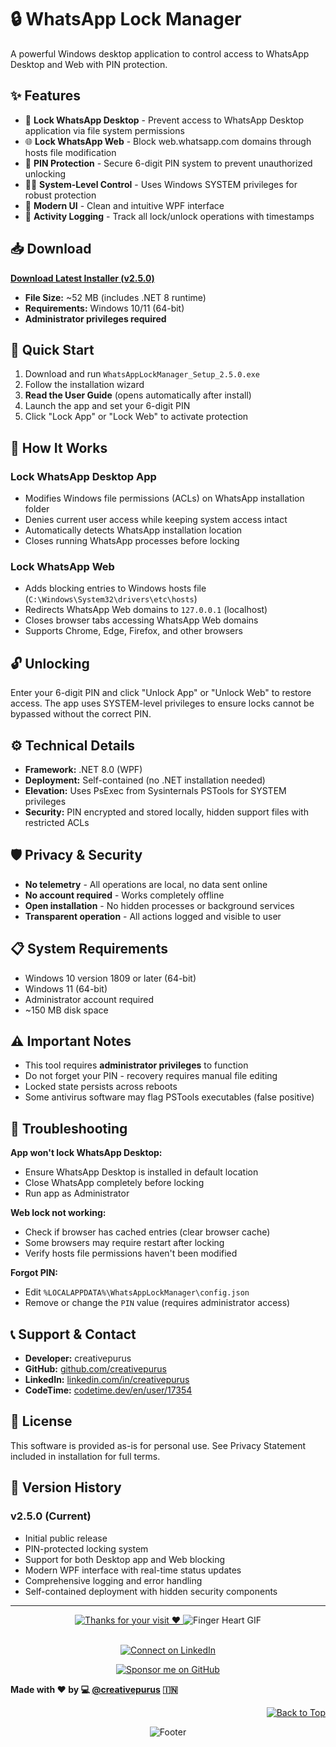 # 🔒 WhatsApp Lock Manager

A powerful Windows desktop application to control access to WhatsApp Desktop and Web with PIN protection.

## ✨ Features

- 🔐 **Lock WhatsApp Desktop** - Prevent access to WhatsApp Desktop application via file system permissions
- 🌐 **Lock WhatsApp Web** - Block web.whatsapp.com domains through hosts file modification
- 🔑 **PIN Protection** - Secure 6-digit PIN system to prevent unauthorized unlocking
- 👨‍💼 **System-Level Control** - Uses Windows SYSTEM privileges for robust protection
- 🎨 **Modern UI** - Clean and intuitive WPF interface
- 📝 **Activity Logging** - Track all lock/unlock operations with timestamps

## 📥 Download

**[Download Latest Installer (v2.5.0)](https://github.com/creativepurus/WhatsAppLockManager/releases/latest)**

- **File Size:** ~52 MB (includes .NET 8 runtime)
- **Requirements:** Windows 10/11 (64-bit)
- **Administrator privileges required**

## 🚀 Quick Start

1. Download and run `WhatsAppLockManager_Setup_2.5.0.exe`
2. Follow the installation wizard
3. **Read the User Guide** (opens automatically after install)
4. Launch the app and set your 6-digit PIN
5. Click "Lock App" or "Lock Web" to activate protection

## 📖 How It Works

### Lock WhatsApp Desktop App
- Modifies Windows file permissions (ACLs) on WhatsApp installation folder
- Denies current user access while keeping system access intact
- Automatically detects WhatsApp installation location
- Closes running WhatsApp processes before locking

### Lock WhatsApp Web
- Adds blocking entries to Windows hosts file (`C:\Windows\System32\drivers\etc\hosts`)
- Redirects WhatsApp Web domains to `127.0.0.1` (localhost)
- Closes browser tabs accessing WhatsApp Web domains
- Supports Chrome, Edge, Firefox, and other browsers

## 🔓 Unlocking

Enter your 6-digit PIN and click "Unlock App" or "Unlock Web" to restore access. The app uses SYSTEM-level privileges to ensure locks cannot be bypassed without the correct PIN.

## ⚙️ Technical Details

- **Framework:** .NET 8.0 (WPF)
- **Deployment:** Self-contained (no .NET installation needed)
- **Elevation:** Uses PsExec from Sysinternals PSTools for SYSTEM privileges
- **Security:** PIN encrypted and stored locally, hidden support files with restricted ACLs

## 🛡️ Privacy & Security

- **No telemetry** - All operations are local, no data sent online
- **No account required** - Works completely offline
- **Open installation** - No hidden processes or background services
- **Transparent operation** - All actions logged and visible to user

## 📋 System Requirements

- Windows 10 version 1809 or later (64-bit)
- Windows 11 (64-bit)
- Administrator account required
- ~150 MB disk space

## ⚠️ Important Notes

- This tool requires **administrator privileges** to function
- Do not forget your PIN - recovery requires manual file editing
- Locked state persists across reboots
- Some antivirus software may flag PSTools executables (false positive)

## 🐛 Troubleshooting

**App won't lock WhatsApp Desktop:**
- Ensure WhatsApp Desktop is installed in default location
- Close WhatsApp completely before locking
- Run app as Administrator

**Web lock not working:**
- Check if browser has cached entries (clear browser cache)
- Some browsers may require restart after locking
- Verify hosts file permissions haven't been modified

**Forgot PIN:**
- Edit `%LOCALAPPDATA%\WhatsAppLockManager\config.json`
- Remove or change the `PIN` value (requires administrator access)

## 📞 Support & Contact

- **Developer:** creativepurus
- **GitHub:** [github.com/creativepurus](https://github.com/creativepurus)
- **LinkedIn:** [linkedin.com/in/creativepurus](https://linkedin.com/in/creativepurus)
- **CodeTime:** [codetime.dev/en/user/17354](https://codetime.dev/en/user/17354)

## 📜 License

This software is provided as-is for personal use. See Privacy Statement included in installation for full terms.

## 🔄 Version History

### v2.5.0 (Current)
- Initial public release
- PIN-protected locking system
- Support for both Desktop app and Web blocking
- Modern WPF interface with real-time status updates
- Comprehensive logging and error handling
- Self-contained deployment with hidden security components

---


<!-- Thanks for your Visit -->
<div align="center">
  <a href="https://git.io/typing-svg">
    <img
      alt="Thanks for your visit ❤️"
      src="https://readme-typing-svg.demolab.com?font=Roboto+Slab&size=24&pause=1000&color=7E3ACE&center=true&vCenter=true&width=520&lines=Thanks+for+your+visit+%E2%9D%A4%EF%B8%8F" />
  </a>
    <img src="https://tenor.com/view/bjyx-wyb-wang-yibo-finger-heart-heart-gif-15749379.gif" alt="Finger Heart GIF"/>
</div>

<br>

<p align="center">
  <a href="https://linkedin.com/in/creativepurus/">
    <img src="https://img.shields.io/badge/-Connect%20on%20Linkedin-blue?style=for-the-badge&logo=linkedin" alt="Connect on LinkedIn">
  </a>
</p>

<p align="center">
  <a href="https://github.com/sponsors/creativepurus/" title="Anand Purushottam's GitHub Sponsorship Profile">
    <img src="https://img.shields.io/badge/-❤️%20Sponsor%20me%20on%20GitHub-green?style=for-the-badge&logo=github" alt="Sponsor me on GitHub">
  </a>
</p>


**Made with ❤️ by 💻 [@creativepurus](https://linkedin.com/in/creativepurus) 🇮🇳**

<!-- Back to TOP -->
<p align="right">
  <a href="#top">
    <img src="https://img.shields.io/static/v1?label&message=Back+to+Top&color=red&style=for-the-badge&logo" alt="Back to Top" />
  </a>
</p>

<!-- Footer -->
<p align="center">
  <img src="https://capsule-render.vercel.app/api?type=waving&color=gradient&height=100&section=footer" alt="Footer"/>
</p>